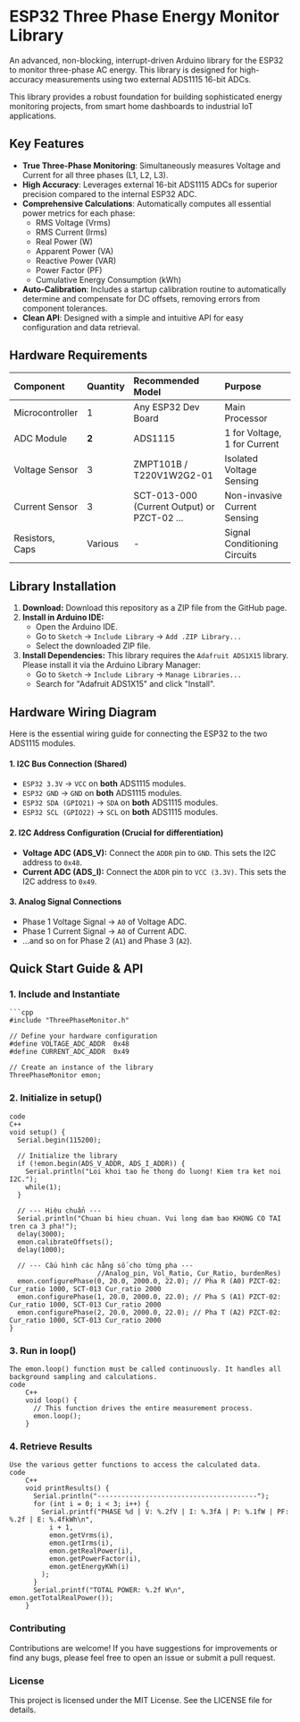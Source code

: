 # ESP32 Three Phase Energy Monitor Library

An advanced, non-blocking, interrupt-driven Arduino library for the ESP32 to monitor three-phase AC energy. This library is designed for high-accuracy measurements using two external ADS1115 16-bit ADCs.

This library provides a robust foundation for building sophisticated energy monitoring projects, from smart home dashboards to industrial IoT applications.

## Key Features

-   **True Three-Phase Monitoring**: Simultaneously measures Voltage and Current for all three phases (L1, L2, L3).
-   **High Accuracy**: Leverages external 16-bit ADS1115 ADCs for superior precision compared to the internal ESP32 ADC.
-   **Comprehensive Calculations**: Automatically computes all essential power metrics for each phase:
    -   RMS Voltage (Vrms)
    -   RMS Current (Irms)
    -   Real Power (W)
    -   Apparent Power (VA)
    -   Reactive Power (VAR)
    -   Power Factor (PF)
    -   Cumulative Energy Consumption (kWh)
-   **Auto-Calibration**: Includes a startup calibration routine to automatically determine and compensate for DC offsets, removing errors from component tolerances.
-   **Clean API**: Designed with a simple and intuitive API for easy configuration and data retrieval.

## Hardware Requirements

| Component | Quantity | Recommended Model | Purpose |
| :--- | :--- | :--- | :--- |
| Microcontroller | 1 | Any ESP32 Dev Board | Main Processor |
| ADC Module | **2** | ADS1115 | 1 for Voltage, 1 for Current |
| Voltage Sensor | 3 | ZMPT101B / T220V1W2G2-01 | Isolated Voltage Sensing |
| Current Sensor | 3 | SCT-013-000 (Current Output) or PZCT-02 ...| Non-invasive Current Sensing |
| Resistors, Caps | Various | - | Signal Conditioning Circuits|

## Library Installation

1.  **Download:** Download this repository as a ZIP file from the GitHub page.
2.  **Install in Arduino IDE:**
    -   Open the Arduino IDE.
    -   Go to `Sketch` -> `Include Library` -> `Add .ZIP Library...`
    -   Select the downloaded ZIP file.
3.  **Install Dependencies:** This library requires the `Adafruit ADS1X15` library. Please install it via the Arduino Library Manager:
    -   Go to `Sketch` -> `Include Library` -> `Manage Libraries...`
    -   Search for "Adafruit ADS1X15" and click "Install".

## Hardware Wiring Diagram

Here is the essential wiring guide for connecting the ESP32 to the two ADS1115 modules.

#### 1. I2C Bus Connection (Shared)
*   `ESP32 3.3V` -> `VCC` on **both** ADS1115 modules.
*   `ESP32 GND`  -> `GND` on **both** ADS1115 modules.
*   `ESP32 SDA (GPIO21)` -> `SDA` on **both** ADS1115 modules.
*   `ESP32 SCL (GPIO22)` -> `SCL` on **both** ADS1115 modules.

#### 2. I2C Address Configuration (Crucial for differentiation)
*   **Voltage ADC (ADS_V):** Connect the `ADDR` pin to `GND`. This sets the I2C address to `0x48`.
*   **Current ADC (ADS_I):** Connect the `ADDR` pin to `VCC (3.3V)`. This sets the I2C address to `0x49`.

#### 3. Analog Signal Connections
*   Phase 1 Voltage Signal -> `A0` of Voltage ADC.
*   Phase 1 Current Signal -> `A0` of Current ADC.
*   ...and so on for Phase 2 (`A1`) and Phase 3 (`A2`).

## Quick Start Guide & API

### 1. Include and Instantiate
    ```cpp
    #include "ThreePhaseMonitor.h"
    
    // Define your hardware configuration
    #define VOLTAGE_ADC_ADDR  0x48
    #define CURRENT_ADC_ADDR  0x49
    
    // Create an instance of the library
    ThreePhaseMonitor emon;
### 2. Initialize in setup()
    code
    C++
    void setup() {
      Serial.begin(115200);
      
      // Initialize the library
      if (!emon.begin(ADS_V_ADDR, ADS_I_ADDR)) {
        Serial.println("Loi khoi tao he thong do luong! Kiem tra ket noi I2C.");
        while(1);
      }
    
      // --- Hiệu chuẩn ---
      Serial.println("Chuan bi hieu chuan. Vui long dam bao KHONG CO TAI tren ca 3 pha!");
      delay(3000); 
      emon.calibrateOffsets();
      delay(1000);
    
      // --- Cấu hình các hằng số cho từng pha ---
                          //Analog_pin, Vol_Ratio, Cur_Ratio, burdenRes)
      emon.configurePhase(0, 20.0, 2000.0, 22.0); // Pha R (A0) PZCT-02: Cur_ratio 1000, SCT-013 Cur_ratio 2000
      emon.configurePhase(1, 20.0, 2000.0, 22.0); // Pha S (A1) PZCT-02: Cur_ratio 1000, SCT-013 Cur_ratio 2000
      emon.configurePhase(2, 20.0, 2000.0, 22.0); // Pha T (A2) PZCT-02: Cur_ratio 1000, SCT-013 Cur_ratio 2000
    }
### 3. Run in loop()
    The emon.loop() function must be called continuously. It handles all background sampling and calculations.
    code
        C++
        void loop() {
          // This function drives the entire measurement process.
          emon.loop();
        }
### 4. Retrieve Results
    Use the various getter functions to access the calculated data.
    code
        C++
        void printResults() {
          Serial.println("----------------------------------------");
          for (int i = 0; i < 3; i++) {
            Serial.printf("PHASE %d | V: %.2fV | I: %.3fA | P: %.1fW | PF: %.2f | E: %.4fkWh\n",
              i + 1,
              emon.getVrms(i),
              emon.getIrms(i),
              emon.getRealPower(i),
              emon.getPowerFactor(i),
              emon.getEnergyKWh(i)
            );
          }
          Serial.printf("TOTAL POWER: %.2f W\n", emon.getTotalRealPower());
        }
### Contributing
Contributions are welcome! If you have suggestions for improvements or find any bugs, please feel free to open an issue or submit a pull request.
### License
This project is licensed under the MIT License. See the LICENSE file for details.
